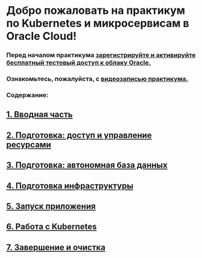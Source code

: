 Добро пожаловать на практикум по Kubernetes и микросервисам в Oracle Cloud!
=============================

### Перед началом практикума [зарегистрируйте и активируйте бесплатный тестовый доступ к облаку Oracle.](ft.md)

### Ознакомьтесь, пожалуйста, с [видеозаписью практикума.](https://www.youtube.com/watch?v=ZJ33VTQdiBk&elq_mid=159008&sh=17061518261626012616120526311421070234&cmid=)



### Содержание:

## [1. Вводная часть](p1.md)

## [2. Подготовка: доступ и управление ресурсами](p2.md)

## [3. Подготовка: автономная база данных](p3.md)

## [4. Подготовка инфраструктуры](p4.md)

## [5. Запуск приложения](p5.md)

## [6. Работа с Kubernetes](p6.md)

## [7. Завершение и очистка](p7.md)